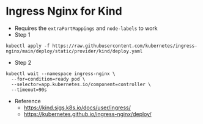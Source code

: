 # Ingress Nginx for Kind
- Requires the `extraPortMappings` and `node-labels` to work
- Step 1
```
kubectl apply -f https://raw.githubusercontent.com/kubernetes/ingress-nginx/main/deploy/static/provider/kind/deploy.yaml
```
- Step 2
```
kubectl wait --namespace ingress-nginx \
  --for=condition=ready pod \
  --selector=app.kubernetes.io/component=controller \
  --timeout=90s
```
- Reference
    - https://kind.sigs.k8s.io/docs/user/ingress/
    - https://kubernetes.github.io/ingress-nginx/deploy/

